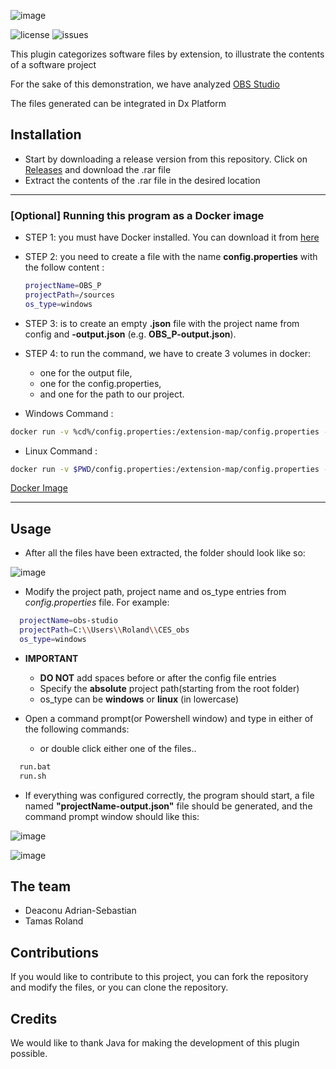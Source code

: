 ![image](https://user-images.githubusercontent.com/33568801/112197743-13d72200-8c15-11eb-9c23-f1d85fff7713.png)

![license](https://img.shields.io/github/license/Cryston98/extension_counter)
![issues](https://img.shields.io/github/issues/Cryston98/extension_counter)

This plugin categorizes software files by extension, to illustrate the contents of a software project

For the sake of this demonstration, we have analyzed [OBS Studio](https://obsproject.com/)

The files generated can be integrated in Dx Platform

## Installation

* Start by downloading a release version from this repository. Click on [Releases](https://github.com/Cryston98/extension_counter/releases "Go to Releases") and download the .rar file
* Extract the contents of the .rar file in the desired location

***

 ### [Optional] Running this program as a Docker image
  * STEP 1: you must have Docker installed. You can download it from [here](https://www.docker.com/)
  * STEP 2: you need to create a file with the name **config.properties** with the follow content :
    ```bash
    projectName=OBS_P
    projectPath=/sources
    os_type=windows
    ```
  * STEP 3: is to create an empty **.json** file with the project name from config and **-output.json** (e.g. **OBS_P-output.json**). 
  * STEP 4: to run the command, we have to create 3 volumes in docker: 
    * one for the output file, 
    * one for the config.properties, 
    * and one for the path to our project.
   
   * Windows Command :
   
   ```bash
   docker run -v %cd%/config.properties:/extension-map/config.properties -v %cd%/OBS_P-output.json:/extension-map/OBS_P-output.json -v C:/Users/Ade_3/.dx-platform/projects/OBSP/repository/obs-studio:/sources cryston/extension-map:1.0
   ```
   
   * Linux Command : 
   ```bash
  docker run -v $PWD/config.properties:/extension-map/config.properties -v $PWD/OBS_P-output.json:/extension-map/OBS_P-output.json -v C:/Users/Ade_3/.dx-platform/projects/OBSP/repository/obs-studio:/sources cryston/extension-map:1.0
   ```
 [Docker Image](https://hub.docker.com/repository/docker/cryston/extension-map)

***
 
## Usage

* After all the files have been extracted, the folder should look like so:

![image](https://user-images.githubusercontent.com/33568801/112189544-c8207a80-8c0c-11eb-9275-b01644009864.png)



* Modify the project path, project name and os_type entries from *config.properties* file. For example:
```bash
  projectName=obs-studio
  projectPath=C:\\Users\\Roland\\CES_obs
  os_type=windows
```

* **IMPORTANT** 

   * **DO NOT** add spaces before or after the config file entries
   * Specify the **absolute** project path(starting from the root folder)
   * os_type can be **windows** or **linux** (in lowercase)

* Open a command prompt(or Powershell window) and type in either of the following commands:
   * or double click either one of the files..
  
```bash
  run.bat
  run.sh
```

* If everything was configured correctly, the program should start, a file named **"projectName-output.json"** file should be generated, and the command prompt window should like this:

![image](https://user-images.githubusercontent.com/33568801/112191042-43cef700-8c0e-11eb-916a-c1c737beabe5.png)


![image](https://user-images.githubusercontent.com/33568801/112190671-e8046e00-8c0d-11eb-908f-ff415c2f8d01.png)


## The team

 * Deaconu Adrian-Sebastian
 * Tamas Roland

## Contributions

 If you would like to contribute to this project, you can fork the repository and modify the files,
 or you can clone the repository.
 
## Credits
 We would like to thank Java for making the development of this plugin possible.
